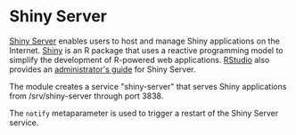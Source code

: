 # Shiny Server

[Shiny Server](https://www.rstudio.com/products/shiny/shiny-server/) enables
users to host and manage Shiny applications on the Internet.
[Shiny](https://www.rstudio.com/products/shiny/) is an R package that uses a
reactive programming model to simplify the development of R-powered web
applications. [RStudio](https://www.rstudio.com/) also provides an
[administrator's guide](http://docs.rstudio.com/shiny-server/) for Shiny Server.

The module creates a service "shiny-server" that serves Shiny applications from
/srv/shiny-server through port 3838.

The `notify` metaparameter is used to trigger a restart of the Shiny Server
service.
